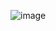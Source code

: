 ![image](https://user-images.githubusercontent.com/108989054/190687902-25cc59db-2018-4edb-8984-1fc28690f450.png)
